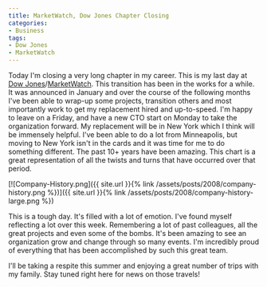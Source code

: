```yaml
---
title: MarketWatch, Dow Jones Chapter Closing
categories:
- Business
tags:
- Dow Jones
- MarketWatch
---
```


Today I'm closing a very long chapter in my career. This is my last day at [Dow Jones](http://www.dowjones.com/)/[MarketWatch](http://www.marketwatch.com/). This transition has been in the works for a while. It was announced in January and over the course of the following months I've been able to wrap-up some projects, transition others and most importantly work to get my replacement hired and up-to-speed. I'm happy to leave on a Friday, and have a new CTO start on Monday to take the organization forward. My replacement will be in New York which I think will be immensely helpful. I've been able to do a lot from Minneapolis, but moving to New York isn't in the cards and it was time for me to do something different.
The past 10+ years have been amazing. This chart is a great representation of all the twists and turns that have occurred over that period.

[![Company-History.png]({{ site.url }}{% link /assets/posts/2008/company-history.png %})]({{ site.url }}{% link /assets/posts/2008/company-history-large.png %})

This is a tough day. It's filled with a lot of emotion. I've found myself reflecting a lot over this week. Remembering a lot of past colleagues, all the great projects and even some of the bombs. It's been amazing to see an organization grow and change through so many events. I'm incredibly proud of everything that has been accomplished by such this great team.

I'll be taking a respite this summer and enjoying a great number of trips with my family. Stay tuned right here for news on those travels!
